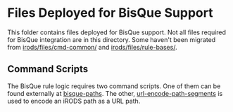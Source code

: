 # Files Deployed for BisQue Support

This folder contains files deployed for BisQue support. Not all files required for BisQue integration are in this directory. Some haven't been migrated from [irods/files/cmd-common/](../cmd-common) and [irods/files/rule-bases/](../rule-bases).

## Command Scripts

The BisQue rule logic requires two command scripts. One of them can be found externally at [bisque-paths](https://gitlab.cyverse.org/ds/bisque_support/raw/master/bisque_paths/bisque_paths.py). The other, [url-encode-path-segments](var/lib/irods/msiExecCmd_bin/url-encode-path-segments) is used to encode an iRODS path as a URL path.

<!-- TODO: write section on Rule Bases -->